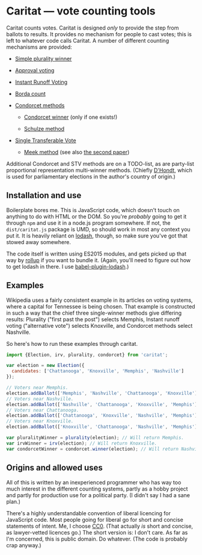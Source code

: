 # Caritat — vote counting tools

Caritat counts votes. Caritat is designed _only_ to provide the step from
ballots to results. It provides no mechanism for people to cast votes; this is
left to whatever code calls Caritat. A number of different counting mechanisms
are provided:

- [Simple plurality winner](https://en.wikipedia.org/wiki/First-past-the-post_voting)

- [Approval voting](https://en.wikipedia.org/wiki/Approval_voting)

- [Instant Runoff Voting](https://en.wikipedia.org/wiki/Instant-runoff_voting)

- [Borda count](https://en.wikipedia.org/wiki/Borda_count)

- [Condorcet methods](https://en.wikipedia.org/wiki/Condorcet_method)

    - [Condorcet winner](https://en.wikipedia.org/wiki/Condorcet_criterion) (only if one exists!)

    - [Schulze method](https://en.wikipedia.org/wiki/Schulze_method)

- [Single Transferable Vote](https://en.wikipedia.org/wiki/Single_transferable_vote)

    - [Meek method](http://www.votingmatters.org.uk/ISSUE1/P1.HTM) (see also [the second paper](http://www.votingmatters.org.uk/ISSUE1/P2.HTM))

Additional Condorcet and STV methods are on a TODO-list, as are party-list
proportional representation multi-winner methods. (Chiefly
[D'Hondt](https://en.wikipedia.org/wiki/D'Hondt_method), which is used for
parliamentary elections in the author's country of origin.)

## Installation and use

Boilerplate bores me. This is JavaScript code, which doesn't touch on anything
to do with HTML or the DOM. So you're _probably_ going to get it through `npm`
and use it in a node.js program somewhere. If not, the `dist/caritat.js` package
is UMD, so should work in most any context you put it. It is heavily reliant on
[lodash](https://lodash.com), though, so make sure you've got that stowed away
somewhere.

The code itself is written using ES2015 modules, and gets picked up that way by
[rollup](http://rollupjs.org) if you want to bundle it. (Again, you'll
need to figure out how to get lodash in there. I use
[babel-plugin-lodash](https://www.npmjs.com/package/babel-plugin-lodash).)

## Examples

Wikipedia uses a fairly consistent example in its articles on voting systems,
where a capital for Tennessee is being chosen. That example is constructed in
such a way that the chief three single-winner methods give differing results:
Plurality ("first past the post") selects Memphis, Instant runoff voting
("alternative vote") selects Knoxville, and Condorcet methods select Nashville.

So here's how to run these examples through caritat.

```javascript
import {Election, irv, plurality, condorcet} from 'caritat';

var election = new Election({
  candidates: ['Chattanooga', 'Knoxville', 'Memphis', 'Nashville']
});

// Voters near Memphis.
election.addBallot(['Memphis', 'Nashville', 'Chattanooga', 'Knoxville'], 42);
// Voters near Nashville.
election.addBallot(['Nashville', 'Chattanooga', 'Knoxville', 'Memphis'], 26);
// Voters near Chattanooga.
election.addBallot(['Chattanooga', 'Knoxville', 'Nashville', 'Memphis'], 15);
// Voters near Knoxville.
election.addBallot(['Knoxville', 'Chattanooga', 'Nashville', 'Memphis'], 17);

var pluralityWinner = plurality(election); // Will return Memphis.
var irvWinner = irv(election); // Will return Knoxville.
var condorcetWinner = condorcet.winner(election); // Will return Nashville.
```

## Origins and allowed uses

All of this is written by an inexperienced programmer who has way too much
interest in the different counting systems, partly as a hobby project and partly
for production use for a political party. (I didn't say I had a sane plan.)

There's a highly understandable convention of liberal licencing for JavaScript
code. Most people going for liberal go for short and concise statements of
intent. Me, I choose [CC0](https://creativecommons.org/publicdomain/zero/1.0/).
(That actually _is_ short and concise, as lawyer-vetted licences go.) The short
version is: I don't care. As far as I'm concerned, this is public domain. Do
whatever. (The code is probably crap anyway.)
